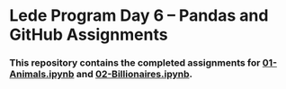 # Lede Program Day 6 – Pandas and GitHub Assignments
### This repository contains the completed assignments for [01-Animals.ipynb](https://github.com/AKIHA1224/pandas_homework/blob/main/01-Animals.ipynb) and [02-Billionaires.ipynb](https://github.com/AKIHA1224/pandas_homework/blob/main/02-Billionaires.ipynb).

